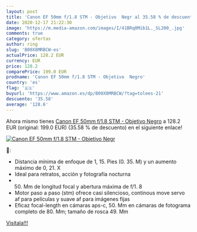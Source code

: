 ```yaml
---
layout: post
title: 'Canon EF 50mm f/1.8 STM - Objetivo  Negr al 35.58 % de descuento'
date: 2020-12-17 21:22:30
image: 'https://m.media-amazon.com/images/I/41BRq0Mib1L._SL200_.jpg'
comments: true
category: ofertas
author: ring
slug: 'B00X8MRBCW-es'
actualPrice: 128.2 EUR
currency: EUR
price: 128.2
comparePrice: 199.0 EUR
prodname: 'Canon EF 50mm f/1.8 STM - Objetivo  Negro'
country: 'es'
flag: '🇪🇸'
buyurl: 'https://www.amazon.es/dp/B00X8MRBCW/?tag=tolees-21'
descuento: '35.58'
average: '128.6'
---
```


Ahora mismo tienes [Canon EF 50mm f/1.8 STM - Objetivo  Negro](https://www.amazon.es/dp/B00X8MRBCW/?tag=tolees-21) a 128.2 EUR (original: 199.0 EUR) (35.58 %  de descuento) en el siguiente enlace!

[![Canon EF 50mm f/1.8 STM - Objetivo  Negr](https://m.media-amazon.com/images/I/41BRq0Mib1L._SL200_.jpg)](https://www.amazon.es/dp/B00X8MRBCW/?tag=tolees-21)

🔎:

- Distancia mínima de enfoque de 1, 15. Pies (0. 35. M) y un aumento máximo de 0, 21. X
- Ideal para retratos, acción y fotografía nocturna
- 50. Mm de longitud focal y abertura máxima de f/1. 8
- Motor paso a paso (stm) ofrece casi silencioso, continous move servo af para películas y suave af para imágenes fijas
- Eficaz focal-length en cámaras aps-c, 50. Mm en cámaras de fotograma completo de 80. Mm; tamaño de rosca 49. Mm

[Visítala!!!](https://www.amazon.es/dp/B00X8MRBCW/?tag=tolees-21)
